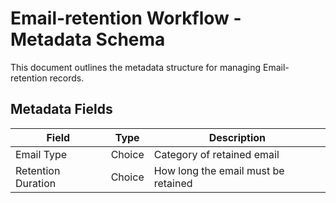 <!-- description: Documentation about Email-retention Workflow - Metadata Schema for Your Organization. -->
# Email-retention Workflow - Metadata Schema

This document outlines the metadata structure for managing Email-retention records.

## **Metadata Fields**
| **Field**               | **Type**           | **Description** |
|-------------------------|-------------------|----------------|
| Email Type | Choice | Category of retained email |
| Retention Duration | Choice | How long the email must be retained |

